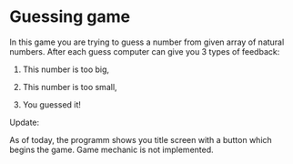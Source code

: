 # Guessing game

In this game you are trying to guess a number from given array of natural numbers. After each guess computer can give you 3 types of feedback:

1) This number is too big,

2) This number is too small,

3) You guessed it!

Update:

As of today, the programm shows you title screen with a button which begins the game. Game mechanic is not implemented.

